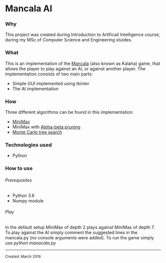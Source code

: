 <!--### Mancala AI
This is a project fro Introduction to Artificial Intelligence project 2019
The code was entirely written by Piotr Połcik.
This project contains a rather simple implementation of basic version of Mancala board game with simple UI 
created using tkinter. 
The implemented AI is a MiniMax Algorithm with alpha/beta pruning.
### Prerequisites
- Python 3.6 (did not check if the code is backward compatible with older Python version, but I assume it should be)
- installed numpy module
### Running
- First, make sure you have numpy installed
```
pip3 install numpy
```
- In the default setup MiniMax of depth 2 plays against MiniMax of depth 7. 
- To play against the AI simply comment the suggested lines in the mancala.py (no console arguments were added)
- To run the game simply use
``` 
python manacala.py
```
Enjoy!
### Comments
A basic implementation of Monte Carlo Tree search algorithm is also included in the files, although it was not tested thourughly for correctness, 
as the main algorithm was the MiniMax algorithm.-->

<html>
<body>
<h1 class="title">Mancala AI</h1>
<h3 class="why">Why</h3>
<p class="why">
  This project was created during Introduction to Artificail Intelligence course, during my MSc of Computer Science and Engineering stuides.
</p>
<h3 class="what">What</h3>
<div class="what">
  This is an implementation of the <a href="https://en.wikipedia.org/wiki/Mancala">Mancala</a> (also known as Kalaha) game, that allows the player to play against an AI, or against another player.
  The implementation consists of two main parts:
  <ul>
    <li> Simple GUI implemented using tkinter </li>
    <li> The AI implementation </li>
  </ul>
</div>
<h3 class="how">How</h3>
  <div class="how">Three different algorithms can be found in this implementation:
    <ul>
      <li><a href="https://en.wikipedia.org/wiki/Minimax">MiniMax</a></li>
      <li>MiniMax with <a href="https://en.wikipedia.org/wiki/Alpha%E2%80%93beta_pruning">Alpha-beta pruning</a>
      <li><a href="https://pl.wikipedia.org/wiki/Monte-Carlo_Tree_Search">Monte Carlo tree search</a></li>
    </ul>
  </div>
<h3 class="technologies">Technologies used</h3>
<ul class="technologies">
  <li class="technologies" hover="Python">Python</li>
</ul>
<h3 class="usage">How to use</h3>
<div class="usage">
  <h6>Prerequisites</h6>
  <ul>
    <li>Python 3.6</li>
    <li>Numpy module</li>
  </ul>
  <h6>Play</h6>
  In the default setup MiniMax of depth 2 plays against MiniMax of depth 7. To play against the AI simply comment the suggested lines in the mancala.py (no console arguments were added). To run the game simply use <i>python manacala.py</i>
</div>
<hr>
<small class="created">Created: March 2019</small>
</body>
</html>
